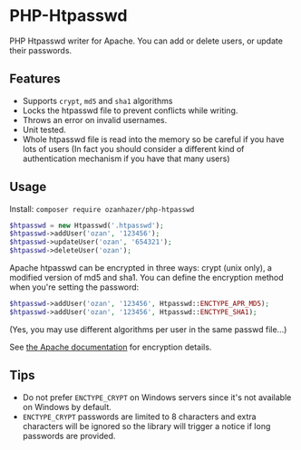 # PHP-Htpasswd

PHP Htpasswd writer for Apache. You can add or delete users, or update their passwords.

## Features

 * Supports `crypt`, `md5` and `sha1` algorithms
 * Locks the htpasswd file to prevent conflicts while writing.
 * Throws an error on invalid usernames.
 * Unit tested.
 * Whole htpasswd file is read into the memory so be careful if you have lots of users
(In fact you should consider a different kind of authentication mechanism if you
have that many users)

## Usage

Install: `composer require ozanhazer/php-htpasswd`

```php
$htpasswd = new Htpasswd('.htpasswd');
$htpasswd->addUser('ozan', '123456');
$htpasswd->updateUser('ozan', '654321');
$htpasswd->deleteUser('ozan');
```

Apache htpasswd can be encrypted in three ways: crypt (unix only), a modified version of md5 and sha1.
You can define the encryption method when you're setting the password:
```php
$htpasswd->addUser('ozan', '123456', Htpasswd::ENCTYPE_APR_MD5);
$htpasswd->addUser('ozan', '123456', Htpasswd::ENCTYPE_SHA1);
```

(Yes, you may use different algorithms per user in the same passwd file...)

See [the Apache documentation](https://httpd.apache.org/docs/2.2/misc/password_encryptions.html) for encryption details. 

## Tips

* Do not prefer `ENCTYPE_CRYPT` on Windows servers since it's not available on Windows by default.
* `ENCTYPE_CRYPT` passwords are limited to 8 characters and extra characters will be ignored so the library will trigger 
  a notice if long passwords are provided.
